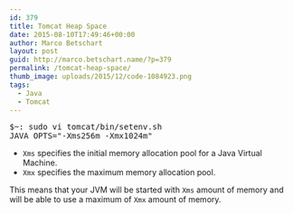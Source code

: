 ```yaml
---
id: 379
title: Tomcat Heap Space
date: 2015-08-10T17:49:46+00:00
author: Marco Betschart
layout: post
guid: http://marco.betschart.name/?p=379
permalink: /tomcat-heap-space/
thumb_image: uploads/2015/12/code-1084923.png
tags:
  - Java
  - Tomcat
---
```

<div class="snippetcpt-wrap" id="snippet-495" data-id="495" data-edit="/wp-admin/post.php?post=495&action=edit" data-copy="/wp-admin/export.php?type=jekyll&#038;snippet=b31d996337&#038;id=495" data-fullscreen="/code-snippets/tomcat-heap-space/?full-screen=1">
  <pre class="prettyprint linenums lang-bash" title="Tomcat Heap Space">$~: sudo vi tomcat/bin/setenv.sh
JAVA_OPTS="-Xms256m -Xmx1024m"</pre>
</div>

  * `Xms` specifies the initial memory allocation pool for a Java Virtual Machine.
  * `Xmx` specifies the maximum memory allocation pool.

This means that your JVM will be started with `Xms` amount of memory and will be able to use a maximum of `Xmx` amount of memory.